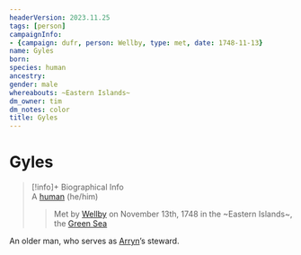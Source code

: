 ```yaml
---
headerVersion: 2023.11.25
tags: [person]
campaignInfo:
- {campaign: dufr, person: Wellby, type: met, date: 1748-11-13}
name: Gyles
born:
species: human
ancestry:
gender: male
whereabouts: ~Eastern Islands~
dm_owner: tim
dm_notes: color
title: Gyles
---
```

# Gyles
>[!info]+ Biographical Info  
> A [human](<../../species/humans.md>) (he/him)  
>>   
>>  Met by [Wellby](<../pcs/dunmar-fellowship/wellby.md>) on November 13th, 1748 in the ~Eastern Islands~, the [Green Sea](<../../gazetteer/green-sea.md>) 

An older man, who serves as [Arryn](<./arryn.md>)’s steward. 